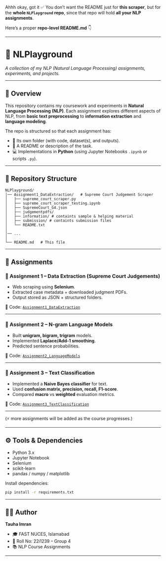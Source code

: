 Ahhh okay, got it ✅
You don’t want the README just for **this scraper**, but for the **whole `NLPlayground` repo**, since that repo will hold **all your NLP assignments**.

Here’s a proper **repo-level README.md** 👇

---

# 🧠 NLPlayground

*A collection of my NLP (Natural Language Processing) assignments, experiments, and projects.*

---

## 📖 Overview

This repository contains my coursework and experiments in **Natural Language Processing (NLP)**.
Each assignment explores different aspects of NLP, from **basic text preprocessing** to **information extraction** and **language modeling**.

The repo is structured so that each assignment has:

* 📂 Its own folder (with code, dataset(s), and outputs).
* 📄 A README or description of the task.
* 💻 Implementations in **Python** (using Jupyter Notebooks `.ipynb` or scripts `.py`).

---

## 📂 Repository Structure

```
NLPlayground/
│── Assignment1_DataExtraction/   # Supreme Court Judgement Scraper
│   ├── supreme_court_scraper.py
│   ├── supreme_court_scraper_testing.ipynb
│   ├── SupremeCourt_G4.json
│   ├── judgementpdfs/
│   ├── information/ # containts sample & helping material
│   ├── submission/ # containts submission files
│   └── README.txt
│
│── ...
│
└── README.md   # This file
```

---

## 🚀 Assignments

### 📌 Assignment 1 – Data Extraction (Supreme Court Judgements)

* Web scraping using **Selenium**.
* Extracted case metadata + downloaded judgment PDFs.
* Output stored as JSON + structured folders.

📎 Code: [`Assignment1_DataExtraction`](./Assignment1_DataExtraction)

---

### 📌 Assignment 2 – N-gram Language Models

* Built **unigram, bigram, trigram** models.
* Implemented **Laplace/Add-1 smoothing**.
* Predicted sentence probabilities.

📎 Code: [`Assignment2_LanguageModels`](./Assignment2_LanguageModels)

---

### 📌 Assignment 3 – Text Classification

* Implemented a **Naive Bayes classifier** for text.
* Used **confusion matrix, precision, recall, F1-score**.
* Compared **macro** vs **weighted** evaluation metrics.

📎 Code: [`Assignment3_TextClassification`](./Assignment3_TextClassification)

---

(⚡ more assignments will be added as the course progresses.)

---

## ⚙️ Tools & Dependencies

* Python 3.x
* Jupyter Notebook
* Selenium
* scikit-learn
* pandas / numpy / matplotlib

Install dependencies:

```bash
pip install -r requirements.txt
```

---

## 👨‍💻 Author

**Tauha Imran**

* 🎓 FAST NUCES, Islamabad
* 📌 Roll No: 22i1239 – Group 4
* 📚 NLP Course Assignments

---
